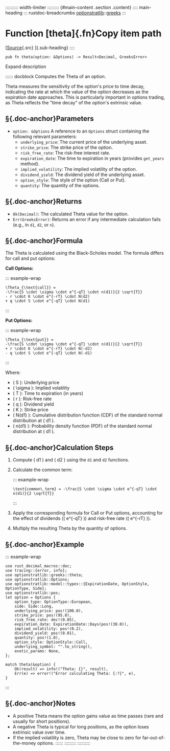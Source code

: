 :::::::::: width-limiter
::::::::: {#main-content .section .content}
:::: main-heading
::: rustdoc-breadcrumbs
[optionstratlib](../index.html)::[greeks](index.html)
:::

# Function [theta]{.fn}Copy item path

[[Source](../../src/optionstratlib/greeks/equations.rs.html#623-668){.src}
]{.sub-heading}
::::

``` {.rust .item-decl}
pub fn theta(option: &Options) -> Result<Decimal, GreeksError>
```

Expand description

:::::: docblock
Computes the Theta of an option.

Theta measures the sensitivity of the option's price to time decay,
indicating the rate at which the value of the option decreases as the
expiration date approaches. This is particularly important in options
trading, as Theta reflects the "time decay" of the option's extrinsic
value.

## [§](#parameters){.doc-anchor}Parameters

- `option: &Options` A reference to an `Options` struct containing the
  following relevant parameters:
  - `underlying_price`: The current price of the underlying asset.
  - `strike_price`: The strike price of the option.
  - `risk_free_rate`: The risk-free interest rate.
  - `expiration_date`: The time to expiration in years (provides
    `get_years` method).
  - `implied_volatility`: The implied volatility of the option.
  - `dividend_yield`: The dividend yield of the underlying asset.
  - `option_style`: The style of the option (Call or Put).
  - `quantity`: The quantity of the options.

## [§](#returns){.doc-anchor}Returns

- `Ok(Decimal)`: The calculated Theta value for the option.
- `Err(GreeksError)`: Returns an error if any intermediate calculation
  fails (e.g., in `d1`, `d2`, or `n`).

## [§](#formula){.doc-anchor}Formula

The Theta is calculated using the Black-Scholes model. The formula
differs for call and put options:

**Call Options:**

::: example-wrap
``` language-math
\Theta_{\text{call}} =
-\frac{S \cdot \sigma \cdot e^{-qT} \cdot n(d1)}{2 \sqrt{T}}
- r \cdot K \cdot e^{-rT} \cdot N(d2)
+ q \cdot S \cdot e^{-qT} \cdot N(d1)
```
:::

**Put Options:**

::: example-wrap
``` language-math
\Theta_{\text{put}} =
-\frac{S \cdot \sigma \cdot e^{-qT} \cdot n(d1)}{2 \sqrt{T}}
+ r \cdot K \cdot e^{-rT} \cdot N(-d2)
- q \cdot S \cdot e^{-qT} \cdot N(-d1)
```
:::

Where:

- ( S ): Underlying price
- ( \\sigma ): Implied volatility
- ( T ): Time to expiration (in years)
- ( r ): Risk-free rate
- ( q ): Dividend yield
- ( K ): Strike price
- ( N(d1) ): Cumulative distribution function (CDF) of the standard
  normal distribution at ( d1 ).
- ( n(d1) ): Probability density function (PDF) of the standard normal
  distribution at ( d1 ).

## [§](#calculation-steps){.doc-anchor}Calculation Steps

1.  Compute ( d1 ) and ( d2 ) using the `d1` and `d2` functions.
2.  Calculate the common term:

    ::: example-wrap
    ``` language-math
    \text{common\_term} = -\frac{S \cdot \sigma \cdot e^{-qT} \cdot n(d1)}{2 \sqrt{T}}
    ```
    :::
3.  Apply the corresponding formula for Call or Put options, accounting
    for the effect of dividends (( e\^{-qT} )) and risk-free rate ((
    e\^{-rT} )).
4.  Multiply the resulting Theta by the quantity of options.

## [§](#example){.doc-anchor}Example

::: example-wrap
``` {.rust .rust-example-rendered}
use rust_decimal_macros::dec;
use tracing::{error, info};
use optionstratlib::greeks::theta;
use optionstratlib::Options;
use optionstratlib::model::types::{ExpirationDate, OptionStyle, OptionType, Side};
use optionstratlib::pos;
let option = Options {
    option_type: OptionType::European,
    side: Side::Long,
    underlying_price: pos!(100.0),
    strike_price: pos!(95.0),
    risk_free_rate: dec!(0.05),
    expiration_date: ExpirationDate::Days(pos!(30.0)),
    implied_volatility: pos!(0.2),
    dividend_yield: pos!(0.01),
    quantity: pos!(1.0),
    option_style: OptionStyle::Call,
    underlying_symbol: "".to_string(),
    exotic_params: None,
};

match theta(&option) {
    Ok(result) => info!("Theta: {}", result),
    Err(e) => error!("Error calculating Theta: {:?}", e),
}
```
:::

## [§](#notes){.doc-anchor}Notes

- A positive Theta means the option gains value as time passes (rare and
  usually for short positions).
- A negative Theta is typical for long positions, as the option loses
  extrinsic value over time.
- If the implied volatility is zero, Theta may be close to zero for
  far-out-of-the-money options.
::::::
:::::::::
::::::::::
